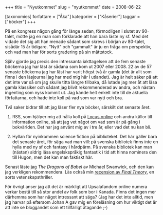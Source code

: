 +++
title = "Nyutkommet"
slug = "nyutkommet"
date = 2008-06-22

[taxonomies]
forfattare = ["Åka"]
kategorier = ["Kåserier"]
taggar = ["böcker"]
+++

På en kongress någon gång för länge sedan, förmodligen i slutet av 90-talet, mötte jag en man som förklarade att han bara läste ny sf. Med det vidade det sig att han menade sådant som skrevs i början av 80-talet, sisådär 15 år tidigare. "Nytt" och "gammalt" är ju en fråga om perspektiv, och vad man har för sorts gradering på sin måttstock.

Själv gjorde jag precis den intressanta iakttagelsen att de fem senaste böckerna jag har läst är sådana som kom ut 2007 eller 2008. 22 av de 57 senaste böckerna jag har läst har varit högst två år gamla (det är allt som finns i den läsjournal jag har med mig här i utlandet). Jag är helt säker på att det inte var så om jag skulle titta längre tillbaka, då lutade jag mer åt att läsa gamla klassiker och sådant jag blivit rekommenderad av andra, och nästan ingenting som nyss kommit ut. Jag kände helt enkelt inte till de aktuella författarna, och hade inte koll på vad som var nytt och bra.

Två saker bidrar till att jag läser fler nya böcker, särskilt det senaste året.

1) RSS, som hjälper mig att hålla koll på <a href="http://locusmag.com" title="Locus">Locus online</a> och andra källor till information online, så att jag vet något om vad som är på gång i bokvärlden. Det har jag använt mig av i tre år, eller vad det nu kan bli.

2) Hyllan för nyinkommen science fiction på biblioteket. Det här gäller bara det senaste året, för säga vad man vill: på svenska bibliotek finns inte en hylla med ny sf och fantasy i hårdpärm. På svenska bibliotek kan man (nästan) aldrig läsa engelskspråkig fantastik i tid att hinna nominera den till Hugon, men det kan man faktiskt här.

Senast läste jag <em>The Dragons of Babel</em> av Michael Swanwick, och den kan jag verkligen rekommendera. Läs också min <a href="http://lablit.com/article/389">recension av <em>Final Theory</em></a>, en sorts vetenskapsthriller.

För övrigt anser jag att det är märkligt att Upsalafandom online numera verkar bestå till så stor andel av folk som bor i Kanada. Finns det ingen mer därhemma som har något intressant att säga? (Jag har det inte alltid, men jag harvar på eftersom Johan A gav mig en föreläsning om hur viktigt det är att inte se bloggandet som ett tillfälligt åtagande ;-)
